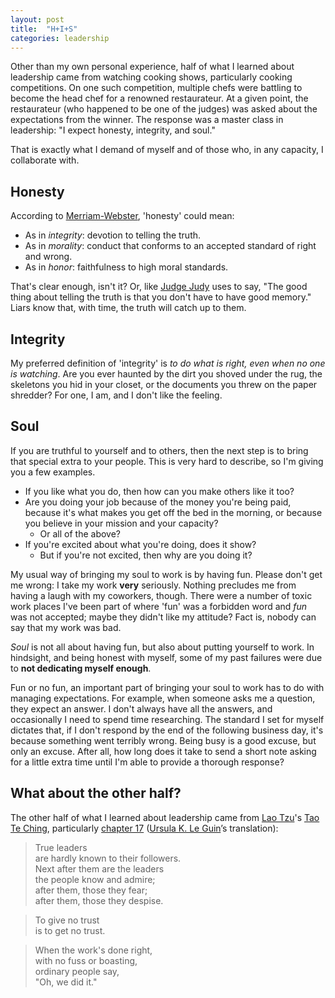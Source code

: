 ```yaml
---
layout: post
title:  "H+I+S"
categories: leadership
---
```

Other than my own personal experience, half of what I learned about leadership came from watching cooking shows, particularly cooking competitions. On one such competition, multiple chefs were battling to become the head chef for a renowned restaurateur. At a given point, the restaurateur (who happened to be one of the judges) was asked about the expectations from the winner. The response was a master class in leadership: "I expect honesty, integrity, and soul."

That is exactly what I demand of myself and of those who, in any capacity, I collaborate with.

## Honesty

According to [Merriam-Webster](https://www.merriam-webster.com/thesaurus/honesty), 'honesty' could mean:
* As in *integrity*: devotion to telling the truth.
* As in *morality*: conduct that conforms to an accepted standard of right and wrong.
* As in *honor*: faithfulness to high moral standards.

That's clear enough, isn't it? Or, like [Judge Judy](https://en.wikipedia.org/wiki/Judge_Judy) uses to say, "The good thing about telling the truth is that you don't have to have good memory." Liars know that, with time, the truth will catch up to them.

## Integrity

My preferred definition of 'integrity' is *to do what is right, even when no one is watching*. Are you ever haunted by the dirt you shoved under the rug, the skeletons you hid in your closet, or the documents you threw on the paper shredder? For one, I am, and I don't like the feeling.

## Soul

If you are truthful to yourself and to others, then the next step is to bring that special extra to your people. This is very hard to describe, so I'm giving you a few examples.
* If you like what you do, then how can you make others like it too?
* Are you doing your job because of the money you're being paid, because it's what makes you get off the bed in the morning, or because you believe in your mission and your capacity?
  * Or all of the above?
* If you're excited about what you're doing, does it show?
  * But if you're not excited, then why are you doing it?

My usual way of bringing my soul to work is by having fun. Please don't get me wrong: I take my work **very** seriously. Nothing precludes me from having a laugh with my coworkers, though. There were a number of toxic work places I've been part of where 'fun' was a forbidden word and *fun* was not accepted; maybe they didn't like my attitude? Fact is, nobody can say that my work was bad.

*Soul* is not all about having fun, but also about putting yourself to work. In hindsight, and being honest with myself, some of my past failures were due to **not dedicating myself enough**.

Fun or no fun, an important part of bringing your soul to work has to do with managing expectations. For example, when someone asks me a question, they expect an answer. I don't always have all the answers, and occasionally I need to spend time researching. The standard I set for myself dictates that, if I don't respond by the end of the following business day, it's because something went terribly wrong. Being busy is a good excuse, but only an excuse. After all, how long does it take to send a short note asking for a little extra time until I'm able to provide a thorough response?

## What about the other half?

The other half of what I learned about leadership came from [Lao Tzu](https://en.wikipedia.org/wiki/Laozi)'s [Tao Te Ching](https://en.wikipedia.org/wiki/Tao_Te_Ching), particularly [chapter 17](https://embeddedartistry.com/blog/2018/07/09/leadership-advice-from-the-tao-te-ching/) ([Ursula K. Le Guin](https://www.ursulakleguin.com/)’s translation):

> True leaders  
> are hardly known to their followers.  
> Next after them are the leaders  
> the people know and admire;  
> after them, those they fear;  
> after them, those they despise.

> To give no trust  
> is to get no trust.

> When the work's done right,  
> with no fuss or boasting,  
> ordinary people say,  
> "Oh, we did it."
